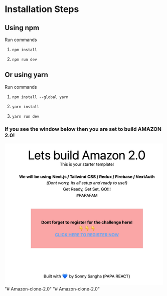 # Installation Steps



## Using npm

Run commands

1) ```npm install```


2) ```npm run dev```


## Or using yarn

Run commands 

1) ```npm install --global yarn```

2) ```yarn install```

3) ```yarn run dev```


### If you see the window below then you are set to build AMAZON 2.0!

![Template Screenshot](TemplateScreenshot.jpg?raw=true "Template Screenshot")
"# Amazon-clone-2.0" 
"# Amazon-clone-2.0" 
